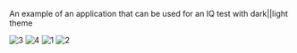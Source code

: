 An example of an application that can be used for an IQ test
with dark||light theme

![3](https://user-images.githubusercontent.com/96049140/146678708-dae6b486-adfd-44d6-aa23-b2fa8132ef88.jpg)
![4](https://user-images.githubusercontent.com/96049140/146678710-7de6b51e-06e4-4fd9-857a-ebcff14e0275.jpg)
![1](https://user-images.githubusercontent.com/96049140/146678711-52845f5f-7257-4fd5-9995-37d82ede3d89.jpg)
![2](https://user-images.githubusercontent.com/96049140/146678704-4800700c-69db-464f-a31e-93ef9d7e2bc7.jpg)
